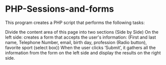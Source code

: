 # PHP-Sessions-and-forms

This program creates a PHP script that performs the following tasks:

   Divide the content area of this page into two sections (Side by Side) 
   On the left side: creates a form that accepts the user's information: 
                 (First and last name, Telephone Number, email, birth day, profession (Radio button), favorite sport (select box))
   When the user clicks ‘Submit’, it gathers all the information from the form on the left side and display the results on the right side.
   
